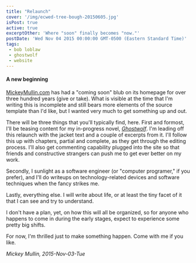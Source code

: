 ```yaml
---
title: "Relaunch"
cover: '/img/ecwed-tree-bough-20150605.jpg'
isPost: true
active: true
excerptOther: 'Where "soon" finally becomes "now."'
postDate: 'Wed Nov 04 2015 00:00:00 GMT-0500 (Eastern Standard Time)'
tags:
 - bob loblaw
 - ghostwolf
 - website
---
```


#### A new beginning

[MickeyMullin.com](http://mickeymullin.com) has had a "coming soon" blub on its homepage for over three hundred years (give or take). What is visible at the time that I'm writing this is incomplete and still bears more elements of the source template than I'd like, but I wanted very much to get something up and out.

There will be three things that you'll typically find, here. First and formost, I'll be teasing content for my in-progress novel, *[Ghostwolf](/ghostwolf.html)*. I'm leading off this relaunch with the jacket text and a couple of excerpts from it. I'll follow this up with chapters, partial and complete, as they get through the editing process. I'll also get commenting capability plugged into the site so that friends and constructive strangers can push me to get ever better on my work.

Secondly, I sunlight as a software engineer (or "computer programer," if you prefer), and I'll do writeups on technology-related devices and software techniques when the fancy strikes me.

Lastly, everything else. I will write about life, or at least the tiny facet of it that I can see and try to understand.

I don't have a plan, yet, on how this will all be organized, so for anyone who happens to come in during the early stages, expect to experience some pretty big shifts.

For now, I'm thrilled just to make something happen. Come with me if you like.

*Mickey Mullin, 2015-Nov-03-Tue*

